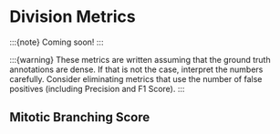 # Division Metrics

:::{note}
Coming soon!
:::

:::{warning}
These metrics are written assuming that the ground truth annotations are dense. If that is not the case, interpret the numbers carefully. Consider eliminating metrics that use the number of false positives (including Precision and F1 Score).
:::

## Mitotic Branching Score
